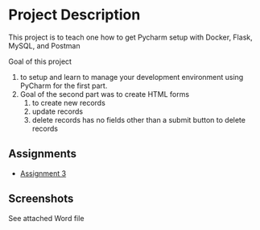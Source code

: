 # Project Description
This project is to teach one how to get Pycharm setup with Docker, Flask, MySQL, and Postman

Goal of this project
  1. to setup and learn to manage your development environment using PyCharm for the first part. 
  1. Goal of the second part was to create HTML forms 
     1. to create new records
     1. update records
     1. delete records
has no fields other than a submit button to delete records


## Assignments
* [Assignment 3](formIntro-pycharm.pdf)

## Screenshots
See attached Word file
